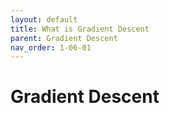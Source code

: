 ```yaml
---
layout: default
title: What is Gradient Descent
parent: Gradient Descent
nav_order: 1-06-01
---
```


# Gradient Descent

